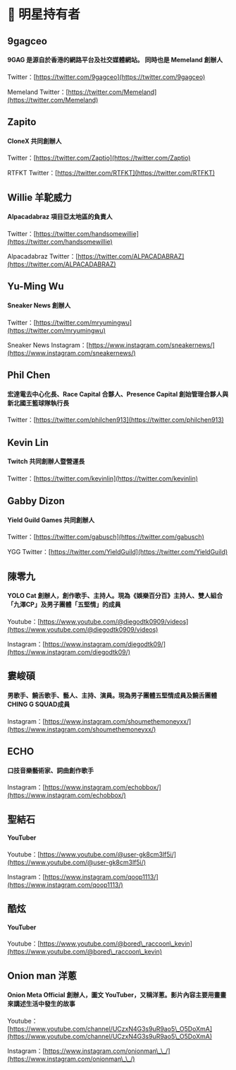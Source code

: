 # 🌟 明星持有者

## 9gagceo

#### 9GAG 是源自於香港的網路平台及社交媒體網站。 同時也是 Memeland 創辦人

Twitter：[https://twitter.com/9gagceo](https://twitter.com/9gagceo)

Memeland Twitter：[https://twitter.com/Memeland](https://twitter.com/Memeland)



## Zapito

#### CloneX 共同創辦人

Twitter：[https://twitter.com/Zaptio](https://twitter.com/Zaptio)

RTFKT Twitter：[https://twitter.com/RTFKT](https://twitter.com/RTFKT)



## Willie 羊駝威力

#### Alpacadabraz 項目亞太地區的負責人

Twitter：[https://twitter.com/handsomewillie](https://twitter.com/handsomewillie)

Alpacadabraz Twitter：[https://twitter.com/ALPACADABRAZ](https://twitter.com/ALPACADABRAZ)



## Yu-Ming Wu

#### Sneaker News 創辦人

Twitter：[https://twitter.com/mryumingwu](https://twitter.com/mryumingwu)

Sneaker News Instagram：[https://www.instagram.com/sneakernews/](https://www.instagram.com/sneakernews/)



## Phil Chen

#### 宏達電去中心化長、Race Capital 合夥人、Presence Capital 創始管理合夥人與新北國王籃球隊執行長

Twitter：[https://twitter.com/philchen913](https://twitter.com/philchen913)



## Kevin Lin

#### Twitch 共同創辦人暨營運長

Twitter：[https://twitter.com/kevinlin](https://twitter.com/kevinlin)



## Gabby Dizon

#### Yield Guild Games 共同創辦人

Twitter：[https://twitter.com/gabusch](https://twitter.com/gabusch)

YGG Twitter：[https://twitter.com/YieldGuild](https://twitter.com/YieldGuild)



## 陳零九

#### YOLO Cat 創辦人，創作歌手、主持人。現為《娛樂百分百》主持人、雙人組合「九澤CP」及男子團體「五堅情」的成員

Youtube：[https://www.youtube.com/@diegodtk0909/videos](https://www.youtube.com/@diegodtk0909/videos)

Instagram：[https://www.instagram.com/diegodtk09/](https://www.instagram.com/diegodtk09/)



## 婁峻碩

#### 男歌手、饒舌歌手、藝人、主持、演員。現為男子團體五堅情成員及饒舌團體CHING G SQUAD成員

Instagram：[https://www.instagram.com/shoumethemoneyxx/](https://www.instagram.com/shoumethemoneyxx/)



## ECHO

#### 口技音樂藝術家、詞曲創作歌手

Instagram：[https://www.instagram.com/echobbox/](https://www.instagram.com/echobbox/)



## 聖結石

#### YouTuber

Youtube：[https://www.youtube.com/@user-gk8cm3lf5i/](https://www.youtube.com/@user-gk8cm3lf5i/)

Instagram：[https://www.instagram.com/qoop1113/](https://www.instagram.com/qoop1113/)



## 酷炫

#### YouTuber

Youtube：[https://www.youtube.com/@bored\_raccoon\_kevin](https://www.youtube.com/@bored\_raccoon\_kevin)



## Onion man 洋蔥

#### Onion Meta Official 創辦人，圖文 YouTuber，又稱洋蔥。影片內容主要用畫畫來講述生活中發生的故事

Youtube：[https://www.youtube.com/channel/UCzxN4G3s9uR9ao5\_O5DoXmA](https://www.youtube.com/channel/UCzxN4G3s9uR9ao5\_O5DoXmA)

Instagram：[https://www.instagram.com/onionman\_\_/](https://www.instagram.com/onionman\_\_/)



